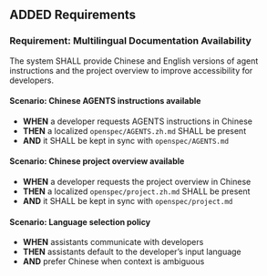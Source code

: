 ## ADDED Requirements
### Requirement: Multilingual Documentation Availability
The system SHALL provide Chinese and English versions of agent instructions and the project overview to improve accessibility for developers.

#### Scenario: Chinese AGENTS instructions available
- **WHEN** a developer requests AGENTS instructions in Chinese
- **THEN** a localized `openspec/AGENTS.zh.md` SHALL be present
- **AND** it SHALL be kept in sync with `openspec/AGENTS.md`

#### Scenario: Chinese project overview available
- **WHEN** a developer requests the project overview in Chinese
- **THEN** a localized `openspec/project.zh.md` SHALL be present
- **AND** it SHALL be kept in sync with `openspec/project.md`

#### Scenario: Language selection policy
- **WHEN** assistants communicate with developers
- **THEN** assistants default to the developer’s input language
- **AND** prefer Chinese when context is ambiguous